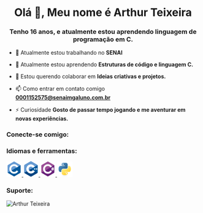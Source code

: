 <h1 align="center">Olá 👋, Meu nome é Arthur Teixeira</h1>
<h3 align="center">Tenho 16 anos, e atualmente estou aprendendo linguagem de programação em C.</h3>

- 🔭 Atualmente estou trabalhando no **SENAI**

- 🌱 Atualmente estou aprendendo **Estruturas de código e linguagem C.**

- 👯 Estou querendo colaborar em **Ideias criativas e projetos.**

- 📫 Como entrar em contato comigo **0001152575@senaimgaluno.com.br**

- ⚡ Curiosidade **Gosto de passar tempo jogando e me aventurar em novas experiências.**

<h3 align="left">Conecte-se comigo:</h3>
<p align="left">
</p>

<h3 align="left">Idiomas e ferramentas:</h3>
<p align="left"> <a href="https://www.cprogramming.com/" target="_blank" rel="noreferrer"> <img src="https://raw.githubusercontent.com/devicons/devicon/master/icons/c/c-original.svg" alt="c" width="40" height="40"/> </a> <a href="https://www.w3schools.com/cpp/" target="_blank" rel="noreferrer"> <img src="https://raw.githubusercontent.com/devicons/devicon/master/icons/cplusplus/cplusplus-original.svg" alt="cplusplus" width="40" height="40"/> </a> <a href="https://www.w3schools.com/cs/" target="_blank" rel="noreferrer"> <img src="https://raw.githubusercontent.com/devicons/devicon/master/icons/csharp/csharp-original.svg" alt="csharp" width="40" height="40"/> </a> <a href="https://www.python.org" target="_blank" rel="noreferrer"> <img src="https://raw.githubusercontent.com/devicons/devicon/master/icons/python/python-original.svg" alt="python" width="40" height="40"/> </a> </p>

<h3 align="left">Suporte:</h3>
<p> <a href="https://www.buymeacoffee.com/Arthur Teixeira"> <img align="left" src="https://cdn.buymeacoffee.com/buttons/v2/default-yellow.png" height="50" width="210" alt="Arthur Teixeira" /></a> </p><br><br>

